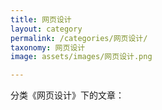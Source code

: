 ```yaml
---
title: 网页设计
layout: category
permalink: /categories/网页设计/
taxonomy: 网页设计
image: assets/images/网页设计.png

---
```




分类《网页设计》下的文章：
